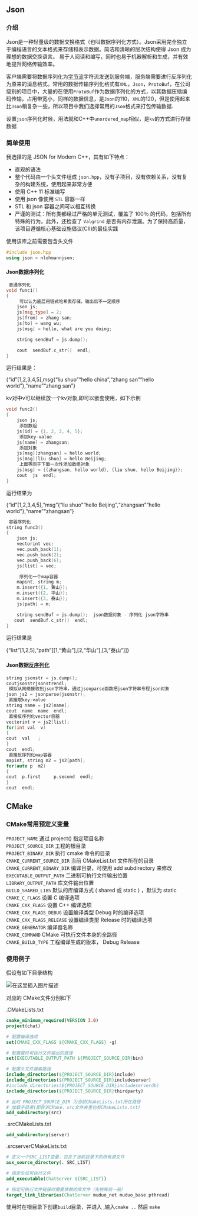 ## Json

### 介绍

Json是一种轻量级的数据交换格式（也叫数据序列化方式）。Json采用完全独立于编程语言的文本格式来存储和表示数据。简洁和清晰的层次结构使得 Json 成为理想的数据交换语言。 易于人阅读和编写，同时也易于机器解析和生成，并有效地提升网络传输效率。

客户端需要将数据序列化为[字节流](httpsso.csdn.netsosearchq=%E5%AD%97%E8%8A%82%E6%B5%81&spm=1001.2101.3001.7020)字符流发送到服务端，服务端需要进行反序列化为原来的消息格式。常用的数据传输序列化格式有`XML`，`Json`，`ProtoBuf`，在公司级别的项目中，大量的在使用`ProtoBuf`作为数据序列化的方式，以其数据压缩编码传输，占用带宽小，同样的数据信息，是`Json`的110，`XML`的120，但是使用起来比`Json`稍复杂一些，所以项目中我们选择常用的`Json`格式来打包传输数据.

设置`json`序列化时候，用法就和C++中`unordered_map`相似，是`kv`的方式进行存储数据

### 简单使用

我选择的是 JSON for Modern C++，其有如下特点：

-   直观的语法
-   整个代码由一个头文件组成 `json.hpp`，没有子项目，没有依赖关系，没有复杂的构建系统，使用起来非常方便
-   使用 C++ 11 标准编写
-   使用 json 像使用 `STL` 容器一样
-   STL 和 json 容器之间可以相互转换
-   严谨的测试：所有类都经过严格的单元测试，覆盖了 100％ 的代码，包括所有特殊的行为。此外，还检查了 `Valgrind` 是否有内存泄漏。为了保持高质量，该项目遵循核心基础设施倡议(CII)的最佳实践

使用该库之前需要包含头文件

```cpp
#include json.hpp
using json = nlohmannjson;
```

#### Json数据序列化

```cpp
 普通序列化
void func1()
{
     可以认为底层用链式哈希表存储，输出后不一定顺序
    json js;
    js[msg_type] = 2;
    js[from] = zhang san;
    js[to] = wang wu;
    js[msg] = hello, what are you doing;

    string sendBuf = js.dump();

    cout  sendBuf.c_str()  endl;
}
```

运行结果是：

{“id”[1,2,3,4,5],msg{“liu shuo”“hello china”,“zhang san”“hello world”},“name”“zhang san”}

kv对中v可以继续放一个kv对象,即可以嵌套使用，如下示例

```cpp
void func2()
{
    json js;
     添加数组
    js[id] = {1, 2, 3, 4, 5};
     添加key-value
    js[name] = zhangsan;
     添加对象
    js[msg][zhangsan] = hello world;
    js[msg][liu shuo] = hello Beijing;
     上面等同于下面一次性添加数组对象
    js[msg] = {{zhangsan, hello world}, {liu shuo, hello Beijing}};
    cout  js  endl;
}
```

运行结果为

{“id”[1,2,3,4,5],“msg”{“liu shuo”“hello Beijing”,“zhangsan”“hello world”},“name”“zhangsan”}

```cpp
 容器序列化
string func3()
{
    json js;
    vectorint vec;
    vec.push_back(1);
    vec.push_back(2);
    vec.push_back(6);
    js[list] = vec;

     序列化一个map容器
    mapint, string m;
    m.insert({1, 黄山});
    m.insert({2, 华山});
    m.insert({3, 泰山});
    js[path] = m;

    string sendBuf = js.dump();  json数据对象 - 序列化 json字符串
   cout  sendBuf.c_str()  endl;
}
```

运行结果是

{“list”[1,2,5],“path”[[1,“黄山”],[2,“华山”],[3,“泰山”]]}

#### Json数据[反序列化](httpsso.csdn.netsosearchq=%E5%8F%8D%E5%BA%8F%E5%88%97%E5%8C%96&spm=1001.2101.3001.7020)

```cpp
string jsonstr = js.dump();
coutjsonstrjsonstrendl;
 模拟从网络接收到json字符串，通过jsonparse函数把json字符串专程json对象
json js2 = jsonparse(jsonstr);
 直接取key-value
string name = js2[name];
cout  name  name  endl;
 直接反序列化vector容器
vectorint v = js2[list];
for(int val  v)
{
cout  val   ;
}
cout  endl;
 直接反序列化map容器
mapint, string m2 = js2[path];
for(auto p  m2)
{
cout  p.first     p.second  endl;
}
cout  endl;
```

## CMake

### CMake常用预定义变量

`PROJECT_NAME`  通过 project() 指定项目名称  
`PROJECT_SOURCE_DIR`  工程的根目录  
`PROJECT_BINARY_DIR`  执行 cmake 命令的目录  
`CMAKE_CURRENT_SOURCE_DIR`  当前 CMakeList.txt 文件所在的目录  
`CMAKE_CURRENT_BINARY_DIR`  编译目录，可使用 add subdirectory 来修改  
`EXECUTABLE_OUTPUT_PATH`  二进制可执行文件输出位置  
`LIBRARY_OUTPUT_PATH`  库文件输出位置  
`BUILD_SHARED_LIBS`  默认的库编译方式 ( shared 或 static ) ，默认为 static  
`CMAKE_C_FLAGS`  设置 C 编译选项  
`CMAKE_CXX_FLAGS`  设置 C++ 编译选项  
`CMAKE_CXX_FLAGS_DEBUG`  设置编译类型 Debug 时的编译选项  
`CMAKE_CXX_FLAGS_RELEASE`  设置编译类型 Release 时的编译选项  
`CMAKE_GENERATOR`  编译器名称  
`CMAKE_COMMAND`  CMake 可执行文件本身的全路径  
`CMAKE_BUILD_TYPE`  工程编译生成的版本， Debug  Release

### 使用例子

假设有如下目录结构

![在这里插入图片描述](httpsimg-blog.csdnimg.cn054a250b58ff4d48b9bb05bf1c577717.png#pic_center)

对应的 CMake文件分别如下

.CMakeLists.txt

```cmake
cmake_minimum_required(VERSION 3.0)
project(chat)

# 配置编译选项
set(CMAKE_CXX_FLAGS ${CMAKE_CXX_FLAGS} -g)

# 配置最终可执行文件输出的路径
set(EXECUTABLE_OUTPUT_PATH ${PROJECT_SOURCE_DIR}bin)

# 配置头文件搜索路径
include_directories(${PROJECT_SOURCE_DIR}include)
include_directories(${PROJECT_SOURCE_DIR}includeserver)
#include_directories(${PROJECT_SOURCE_DIR}includeserverdb)
include_directories(${PROJECT_SOURCE_DIR}thirdparty)

# 此时 PROJECT_SOURCE_DIR 为当前CMakeLists.txt所在路径
# 加载子目录(即告诉CMake，src文件夹里也有CMakeLists.txt)
add_subdirectory(src)
```

.srcCMakeLists.txt

```cmake
add_subdirectory(server)
```

.srcserverCMakeLists.txt

```cmake
# 定义一个SRC_LIST变量，包含了当前目录下的所有源文件
aux_source_directory(. SRC_LIST)

# 指定生成可执行文件
add_executable(ChatServer ${SRC_LIST})

# 指定可执行文件链接时需要依赖的库文件（先特殊后一般）
target_link_libraries(ChatServer muduo_net muduo_base pthread)
```

使用时在根目录下创建`build`目录，并进入 ,输入`cmake ..` 然后 `make`